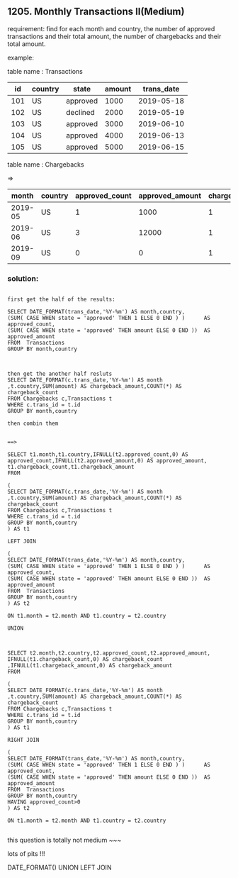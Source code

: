 ## 1205. Monthly Transactions II(Medium)

requirement:  find for each month and country, the number of approved transactions and their total amount, the number of chargebacks and their total amount.

example:

table name : Transactions

| id   | country | state    | amount | trans_date |
|------|---------|----------|--------|------------|
| 101  | US      | approved | 1000   | 2019-05-18 |
| 102  | US      | declined | 2000   | 2019-05-19 |
| 103  | US      | approved | 3000   | 2019-06-10 |
| 104  | US      | approved | 4000   | 2019-06-13 |
| 105  | US      | approved | 5000   | 2019-06-15 |


table name : Chargebacks

=>

| month    | country | approved_count | approved_amount | chargeback_count  | chargeback_amount  |
|----------|---------|----------------|-----------------|-------------------|--------------------|
| 2019-05  | US      | 1              | 1000            | 1                 | 2000               |
| 2019-06  | US      | 3              | 12000           | 1                 | 1000               |
| 2019-09  | US      | 0              | 0               | 1                 | 5000               |


### solution:

```

first get the half of the results:

SELECT DATE_FORMAT(trans_date,'%Y-%m') AS month,country,
(SUM( CASE WHEN state = 'approved' THEN 1 ELSE 0 END ) )      AS approved_count,
(SUM( CASE WHEN state = 'approved' THEN amount ELSE 0 END ))  AS approved_amount
FROM  Transactions
GROUP BY month,country



then get the another half resluts
SELECT DATE_FORMAT(c.trans_date,'%Y-%m') AS month ,t.country,SUM(amount) AS chargeback_amount,COUNT(*) AS chargeback_count
FROM Chargebacks c,Transactions t
WHERE c.trans_id = t.id 
GROUP BY month,country

then combin them


==>

SELECT t1.month,t1.country,IFNULL(t2.approved_count,0) AS approved_count,IFNULL(t2.approved_amount,0) AS approved_amount,
t1.chargeback_count,t1.chargeback_amount
FROM

(
SELECT DATE_FORMAT(c.trans_date,'%Y-%m') AS month ,t.country,SUM(amount) AS chargeback_amount,COUNT(*) AS chargeback_count
FROM Chargebacks c,Transactions t
WHERE c.trans_id = t.id 
GROUP BY month,country
) AS t1

LEFT JOIN 

(
SELECT DATE_FORMAT(trans_date,'%Y-%m') AS month,country,
(SUM( CASE WHEN state = 'approved' THEN 1 ELSE 0 END ) )      AS approved_count,
(SUM( CASE WHEN state = 'approved' THEN amount ELSE 0 END ))  AS approved_amount
FROM  Transactions
GROUP BY month,country
) AS t2

ON t1.month = t2.month AND t1.country = t2.country

UNION



SELECT t2.month,t2.country,t2.approved_count,t2.approved_amount,
IFNULL(t1.chargeback_count,0) AS chargeback_count ,IFNULL(t1.chargeback_amount,0) AS chargeback_amount
FROM

(
SELECT DATE_FORMAT(c.trans_date,'%Y-%m') AS month ,t.country,SUM(amount) AS chargeback_amount,COUNT(*) AS chargeback_count
FROM Chargebacks c,Transactions t
WHERE c.trans_id = t.id 
GROUP BY month,country
) AS t1

RIGHT JOIN 

(
SELECT DATE_FORMAT(trans_date,'%Y-%m') AS month,country,
(SUM( CASE WHEN state = 'approved' THEN 1 ELSE 0 END ) )      AS approved_count,
(SUM( CASE WHEN state = 'approved' THEN amount ELSE 0 END ))  AS approved_amount
FROM  Transactions
GROUP BY month,country
HAVING approved_count>0
) AS t2

ON t1.month = t2.month AND t1.country = t2.country


```


this question is totally not medium ~~~

lots of pits !!!

DATE_FORMAT()
UNION
LEFT JOIN 

